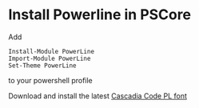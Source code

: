# Install Powerline in PSCore
Add
```
Install-Module PowerLine
Import-Module PowerLine
Set-Theme PowerLine
```
to your powershell profile

Download and install the latest [Cascadia Code PL font](https://github.com/microsoft/cascadia-code/releases)




